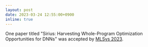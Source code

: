 ```yaml
---
layout: post
date: 2023-03-24 12:55:00+0900
inline: true
---
```


One paper titled "Sirius: Harvesting Whole-Program Optimization Opportunities for DNNs" was accepted by [MLSys 2023](https://mlsys.org/Conferences/2023).
